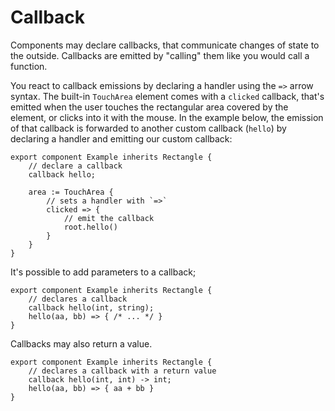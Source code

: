 # Callback

Components may declare callbacks, that communicate changes of state
to the outside. Callbacks are emitted by "calling" them like you would
call a function.

You react to callback emissions by declaring a handler using the `=>` arrow syntax.
The built-in `TouchArea` element comes with a `clicked` callback, that's emitted
when the user touches the rectangular area covered by the element, or clicks into
it with the mouse. In the example below, the emission of that callback is forwarded
to another custom callback (`hello`) by declaring a handler and emitting our
custom callback:

```slint,no-preview
export component Example inherits Rectangle {
    // declare a callback
    callback hello;

    area := TouchArea {
        // sets a handler with `=>`
        clicked => {
            // emit the callback
            root.hello()
        }
    }
}
```

It's possible to add parameters to a callback;

```slint,no-preview
export component Example inherits Rectangle {
    // declares a callback
    callback hello(int, string);
    hello(aa, bb) => { /* ... */ }
}
```

Callbacks may also return a value.

```slint,no-preview
export component Example inherits Rectangle {
    // declares a callback with a return value
    callback hello(int, int) -> int;
    hello(aa, bb) => { aa + bb }
}
```
